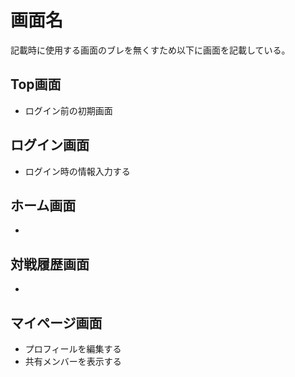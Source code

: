 # 画面名

記載時に使用する画面のブレを無くすため以下に画面を記載している。

## Top画面
 - ログイン前の初期画面

## ログイン画面
 - ログイン時の情報入力する

## ホーム画面
 - 

## 対戦履歴画面
 - 

## マイページ画面
 - プロフィールを編集する
 - 共有メンバーを表示する


